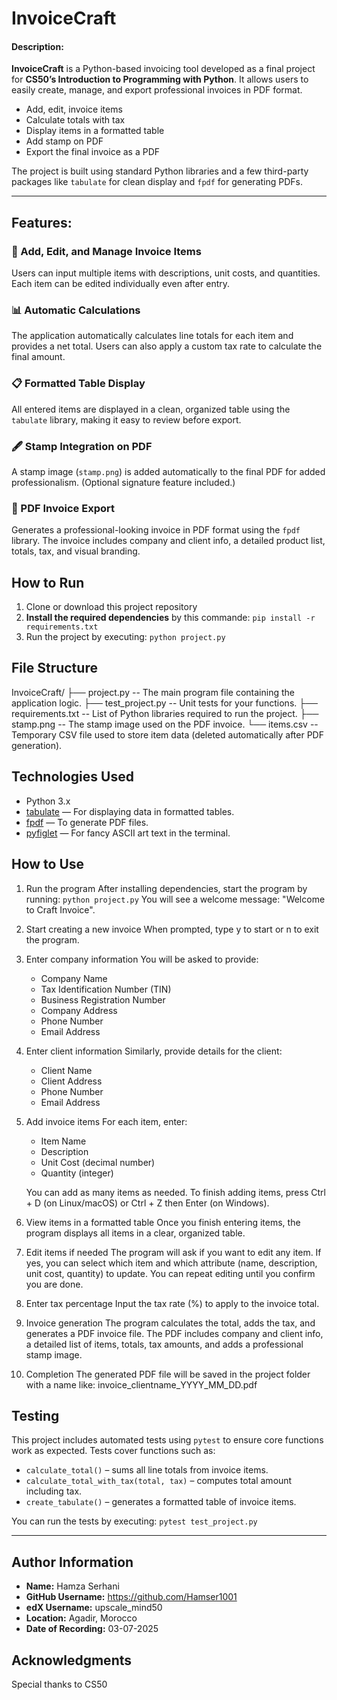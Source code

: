 # InvoiceCraft


#### Description:
**InvoiceCraft** is a Python-based invoicing tool developed as a final project for **CS50’s Introduction to Programming with Python**. It allows users to easily create, manage, and export professional invoices in PDF format.

- Add, edit, invoice items
- Calculate totals with tax
- Display items in a formatted table
- Add stamp on PDF
- Export the final invoice as a PDF

The project is built using standard Python libraries and a few third-party packages like `tabulate` for clean display and `fpdf` for generating PDFs.

---

## Features:

### 🔧 Add, Edit, and Manage Invoice Items

Users can input multiple items with descriptions, unit costs, and quantities.
Each item can be edited individually even after entry.

### 📊 Automatic Calculations

The application automatically calculates line totals for each item and provides a net total.
Users can also apply a custom tax rate to calculate the final amount.

### 📋 Formatted Table Display
All entered items are displayed in a clean, organized table using the `tabulate` library,
making it easy to review before export.

### 🖋️ Stamp Integration on PDF

A stamp image (`stamp.png`) is added automatically to the final PDF for added professionalism.
(Optional signature feature included.)

### 📄 PDF Invoice Export

Generates a professional-looking invoice in PDF format using the `fpdf` library.
The invoice includes company and client info, a detailed product list, totals, tax, and visual branding.


## How to Run

1. Clone or download this project repository
2. **Install the required dependencies** by this commande: `pip install -r requirements.txt`
3. Run the project by executing: `python project.py`


## File Structure

InvoiceCraft/
├── project.py -- The main program file containing the application logic.
├── test_project.py -- Unit tests for your functions.
├── requirements.txt -- List of Python libraries required to run the project.
├── stamp.png -- The stamp image used on the PDF invoice.
└── items.csv -- Temporary CSV file used to store item data (deleted automatically after PDF generation).


## Technologies Used

- Python 3.x
- [tabulate](https://pypi.org/project/tabulate/) — For displaying data in formatted tables.
- [fpdf](https://pyfpdf.github.io/fpdf2/) — To generate PDF files.
- [pyfiglet](https://pypi.org/project/pyfiglet/) — For fancy ASCII art text in the terminal.


## How to Use

1. Run the program
   After installing dependencies, start the program by running:
   `python project.py`
   You will see a welcome message: "Welcome to Craft Invoice".

2. Start creating a new invoice
   When prompted, type y to start or n to exit the program.

3. Enter company information
   You will be asked to provide:
   - Company Name
   - Tax Identification Number (TIN)
   - Business Registration Number
   - Company Address
   - Phone Number
   - Email Address

4. Enter client information
   Similarly, provide details for the client:
   - Client Name
   - Client Address
   - Phone Number
   - Email Address

5. Add invoice items
   For each item, enter:
   - Item Name
   - Description
   - Unit Cost (decimal number)
   - Quantity (integer)

   You can add as many items as needed. To finish adding items, press Ctrl + D (on Linux/macOS) or Ctrl + Z then Enter (on Windows).

6. View items in a formatted table
   Once you finish entering items, the program displays all items in a clear, organized table.

7. Edit items if needed
   The program will ask if you want to edit any item. If yes, you can select which item and which attribute (name, description, unit cost, quantity) to update.
   You can repeat editing until you confirm you are done.

8. Enter tax percentage
   Input the tax rate (%) to apply to the invoice total.

9. Invoice generation
   The program calculates the total, adds the tax, and generates a PDF invoice file.
   The PDF includes company and client info, a detailed list of items, totals, tax amounts, and adds a professional stamp image.

10. Completion
    The generated PDF file will be saved in the project folder with a name like:
    invoice_clientname_YYYY_MM_DD.pdf



## Testing

This project includes automated tests using `pytest` to ensure core functions work as expected.
Tests cover functions such as:

- `calculate_total()` – sums all line totals from invoice items.
- `calculate_total_with_tax(total, tax)` – computes total amount including tax.
- `create_tabulate()` – generates a formatted table of invoice items.

You can run the tests by executing: `pytest test_project.py`


---

## Author Information

- **Name:** Hamza Serhani
- **GitHub Username:** https://github.com/Hamser1001
- **edX Username:** upscale_mind50
- **Location:** Agadir, Morocco
- **Date of Recording:** 03-07-2025

## Acknowledgments
Special thanks to CS50

